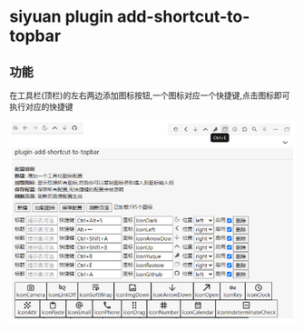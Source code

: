 

# siyuan plugin  add-shortcut-to-topbar

## 功能

在工具栏(顶栏)的左右两边添加图标按钮,一个图标对应一个快捷键,点击图标即可执行对应的快捷键


![](preview.png)
